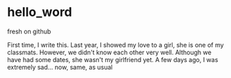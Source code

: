# hello_word
fresh on github

First time, I write this. Last year, I showed my love to a girl, she is one of my classmats. However, we didn't know each other very well. Although we have had some dates, she wasn't my girlfriend yet. A few days ago, I was extremely sad... now, same, as usual
